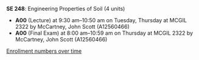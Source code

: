 **SE 248**: Engineering Properties of Soil (4 units)

- **A00** (Lecture) at 9:30 am–10:50 am on Tuesday, Thursday at MCGIL 2322 by McCartney, John Scott (A12560466)
- **A00** (Final Exam) at 8:00 am–10:59 am on Thursday at MCGIL 2322 by McCartney, John Scott (A12560466)

[Enrollment numbers over time](./SE248.tsv)
